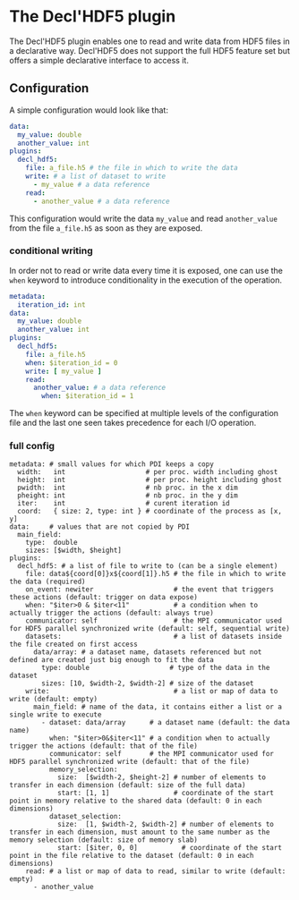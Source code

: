 # The Decl'HDF5 plugin

The Decl'HDF5 plugin enables one to read and write data from HDF5 files in a
declarative way.
Decl'HDF5 does not support the full HDF5 feature set but offers a simple
declarative interface to access it.

## Configuration

A simple configuration would look like that:

```yaml
data:
  my_value: double
  another_value: int
plugins:
  decl_hdf5:
    file: a_file.h5 # the file in which to write the data
    write: # a list of dataset to write
      - my_value # a data reference
    read:
      - another_value # a data reference
```

This configuration would write the data `my_value` and read `another_value` from
the file `a_file.h5` as soon as they are exposed.

### conditional writing

In order not to read or write data every time it is exposed, one can use the
`when` keyword to introduce conditionality in the execution of the operation.

```yaml
metadata:
  iteration_id: int
data:
  my_value: double
  another_value: int
plugins:
  decl_hdf5:
    file: a_file.h5
    when: $iteration_id = 0
    write: [ my_value ]
    read:
      another_value: # a data reference
        when: $iteration_id = 1
```

The `when` keyword can be specified at multiple levels of the configuration file
and the last one seen takes precedence for each I/O operation.


### full config

```
metadata: # small values for which PDI keeps a copy
  width:   int                    # per proc. width including ghost
  height:  int                    # per proc. height including ghost
  pwidth:  int                    # nb proc. in the x dim
  pheight: int                    # nb proc. in the y dim
  iter:    int                    # curent iteration id
  coord:   { size: 2, type: int } # coordinate of the process as [x, y]
data:     # values that are not copied by PDI
  main_field:
    type:  double
    sizes: [$width, $height]
plugins:
  decl_hdf5: # a list of file to write to (can be a single element)
    file: data${coord[0]}x${coord[1]}.h5 # the file in which to write the data (required)
    on_event: newiter                    # the event that triggers these actions (default: trigger on data expose)
    when: "$iter>0 & $iter<11"           # a condition when to actually trigger the actions (default: always true)
    communicator: self                   # the MPI communicator used for HDF5 parallel synchronized write (default: self, sequential write)
    datasets:                            # a list of datasets inside the file created on first access
      data/array: # a dataset name, datasets referenced but not defined are created just big enough to fit the data
        type: double                    # type of the data in the dataset
        sizes: [10, $width-2, $width-2] # size of the dataset
    write:                               # a list or map of data to write (default: empty)
      main_field: # name of the data, it contains either a list or a single write to execute
        - dataset: data/array      # a dataset name (default: the data name)
          when: "$iter>0&$iter<11" # a condition when to actually trigger the actions (default: that of the file)
          communicator: self       # the MPI communicator used for HDF5 parallel synchronized write (default: that of the file)
          memory_selection:
            size:  [$width-2, $height-2] # number of elements to transfer in each dimension (default: size of the full data)
            start: [1, 1]                # coordinate of the start point in memory relative to the shared data (default: 0 in each dimensions)
          dataset_selection:
            size:  [1, $width-2, $width-2] # number of elements to transfer in each dimension, must amount to the same number as the memory selection (default: size of memory slab)
            start: [$iter, 0, 0]           # coordinate of the start point in the file relative to the dataset (default: 0 in each dimensions)
    read: # a list or map of data to read, similar to write (default: empty)
      - another_value
```
